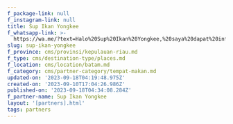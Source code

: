 ```yaml
---
f_package-link: null
f_instagram-link: null
title: Sup Ikan Yongkee
f_whatsapp-link: >-
  https://wa.me/?text=Halo%20Sup%20Ikan%20Yongkee,%20saya%20dapat%20info%20dari%20@loocale.id%20dan%20punya%20pertanyaan
slug: sup-ikan-yongkee
f_province: cms/provinsi/kepulauan-riau.md
f_type: cms/destination-type/places.md
f_location: cms/location/batam.md
f_category: cms/partner-category/tempat-makan.md
updated-on: '2023-09-18T04:19:48.975Z'
created-on: '2023-09-10T17:04:26.986Z'
published-on: '2023-09-18T04:34:08.284Z'
f_partner-name: Sup Ikan Yongkee
layout: '[partners].html'
tags: partners
---
```



